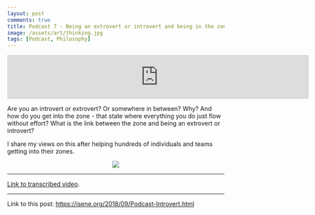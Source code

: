 ```yaml
---
layout: post
comments: true
title: Podcast 7 - Being an extrovert or introvert and being in the zone
image: /assets/art/thinking.jpg
tags: [Podcast, Philosophy]
---
```


<center><iframe src="https://anchor.fm/isene/embed/episodes/Episode-7---Being-an-extrovert-or-introvert-and-being-in-the-zone-e2al2g" height="102px" width="700px" frameborder="0" scrolling="no"></iframe></center>

Are you an introvert or extrovert? Or somewhere in between? Why? And how
do you get into the zone - that state where everything you do just flow
without effort? What is the link between the zone and being an extrovert
or introvert?

I share my views on this after helping hundreds of individuals and teams
getting into their zones.

<center><img src="https://isene.org/assets/art/thinking.jpg" /></center>

---
[Link to transcribed video](https://youtu.be/vlakTXWP1ro).

---
Link to this post: <https://isene.org/2018/09/Podcast-Introvert.html>
